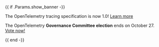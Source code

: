 {{ if .Params.show_banner -}}
<div class="o-banner">

The OpenTelemetry tracing specification is now 1.0!
[Learn more][]

[Learn more]: https://medium.com/opentelemetry/opentelemetry-specification-v1-0-0-tracing-edition-72dd08936978

The OpenTelemetry **Governance Committee election** ends on October 27.
[Vote now!][gce]

[gce]: https://vote.heliosvoting.org/helios/e/otel-gc-2021
</div>
{{ end -}}
